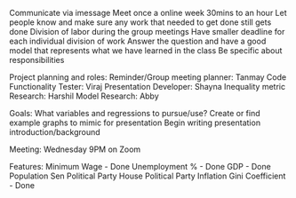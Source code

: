 Communicate via imessage
Meet once a online week 30mins to an hour
Let people know and make sure any work that needed to get done still gets done
Division of labor during the group meetings
Have smaller deadline for each individual division of work
Answer the question and have a good model that represents what we have learned in the class
Be specific about responsibilities

Project planning and roles:
Reminder/Group meeting planner: Tanmay 
Code Functionality Tester: Viraj
Presentation Developer: Shayna
Inequality metric Research: Harshil
Model Research: Abby

Goals:
What variables and regressions to pursue/use?
Create or find example graphs to mimic for presentation
Begin writing presentation introduction/background

Meeting:
Wednesday 9PM on Zoom

Features:
Minimum Wage - Done
Unemployment % - Done
GDP - Done
Population
Sen Political Party
House Political Party
Inflation 
Gini Coefficient - Done
